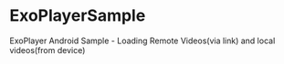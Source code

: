 # ExoPlayerSample
ExoPlayer Android Sample - Loading Remote Videos(via link) and local videos(from device) 
